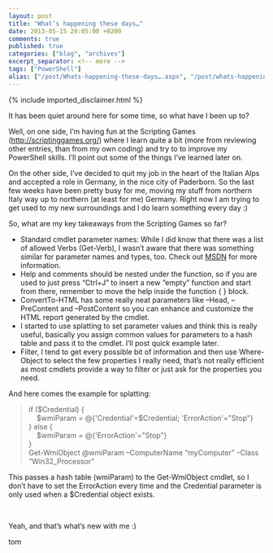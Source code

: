 ```yaml
---
layout: post
title: "What’s happening these days…"
date: 2013-05-15 20:05:00 +0200
comments: true
published: true
categories: ["blog", "archives"]
excerpt_separator: <!-- more -->
tags: ["PowerShell"]
alias: ["/post/Whats-happening-these-days….aspx", "/post/whats-happening-these-days….aspx"]
---
```

<!-- more -->
{% include imported_disclaimer.html %}
<p>It has been quiet around here for some time, so what have I been up to?</p>  <p>Well, on one side, I’m having fun at the Scripting Games (<a title="http://scriptinggames.org/" href="http://scriptinggames.org/">http://scriptinggames.org/</a>) where I learn quite a bit (more from reviewing other entries, than from my own coding) and try to to improve my PowerShell skills. I’ll point out some of the things I’ve learned later on.</p>  <p>On the other side, I’ve decided to quit my job in the heart of the Italian Alps and accepted a role in Germany, in the nice city of Paderborn. So the last few weeks have been pretty busy for me, moving my stuff from northern Italy way up to northern (at least for me) Germany. Right now I am trying to get used to my new surroundings and I do learn something every day :)</p>  <p>So, what are my key takeaways from the Scripting Games so far?</p>  <ul>   <li>Standard cmdlet parameter names: While I did know that there was a list of allowed Verbs (Get-Verb), I wasn’t aware that there was something similar for parameter names and types, too. Check out <a href="http://msdn.microsoft.com/en-us/library/windows/desktop/dd878352(v=vs.85).aspx">MSDN</a> for more information.</li>    <li>Help and comments should be nested under the function, so if you are used to just press “Ctrl+J” to insert a new “empty” function and start from there, remember to move the help inside the function { } block.</li>    <li>ConvertTo-HTML has some really neat parameters like –Head, –PreContent and –PostContent so you can enhance and customize the HTML report generated by the cmdlet.</li>    <li>I started to use splatting to set parameter values and think this is really useful, basically you assign common values for parameters to a hash table and pass it to the cmdlet. I’ll post quick example later.</li>    <li>Filter, I tend to get every possible bit of information and then use Where-Object to select the few properties I really need, that’s not really efficient as most cmdlets provide a way to filter or just ask for the properties you need.</li> </ul>  <p>And here comes the example for splatting:</p>  <blockquote>   <p>if ($Credential) {     <br />&#160;&#160;&#160; $wmiParam = @{'Credential'=$Credential; 'ErrorAction'=&quot;Stop&quot;}      <br />} else {      <br />&#160;&#160;&#160; $wmiParam = @{'ErrorAction'=&quot;Stop&quot;}      <br />}       <br />Get-WmiObject @wmiParam –ComputerName “myComputer” –Class “Win32_Processor”</p> </blockquote>  <p>This passes a hash table (wmiParam) to the Get-WmiObject cmdlet, so I don’t have to set the ErrorAction every time and the Credential parameter is only used when a $Credential object exists.</p>  <p>&#160;</p>  <p>Yeah, and that’s what’s new with me :)</p>  <p>tom</p>
